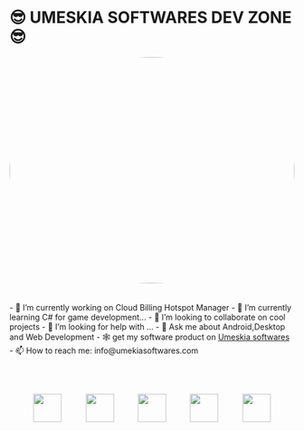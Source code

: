 <H1>😎 UMESKIA SOFTWARES DEV ZONE 😎</H1>
<div style="text-align:center;">
<img style="width:100%; height:400px; border-radius:50%;" src="https://umeskiasoftwares.com/images/u.png"/>
</div>
<br><br>
- 🔭 I’m currently working on Cloud Billing Hotspot Manager
- 🌱 I’m currently learning C# for game development...
- 👯 I’m looking to collaborate on cool projects
- 🤔 I’m looking for help with ...
- 💬 Ask me about Android,Desktop and Web Development
- 🕸 get my software product on <a href="http://umeskiasoftwares.com/">Umeskia softwares</a>
- 📫 How to reach me: info@umekiasoftwares.com

<br><br>
<div style="display:flex; justify-content: space-evenly;">
<img style="width:50px; height:50px;" src="https://upload.wikimedia.org/wikipedia/commons/2/27/PHP-logo.svg"/>
  <img style="width:50px; height:50px;" src="https://upload.wikimedia.org/wikipedia/commons/9/99/Unofficial_JavaScript_logo_2.svg"/>
  <img style="width:50px; height:50px;" src="https://upload.wikimedia.org/wikipedia/commons/c/c3/Python-logo-notext.svg"/>
    <img style="width:50px; height:50px;" src="https://upload.wikimedia.org/wikipedia/commons/0/06/Kotlin_Icon.svg"/>
   <img style="width:50px; height:50px;" src="https://seeklogo.com/images/C/c-sharp-c-logo-02F17714BA-seeklogo.com.png"/>
</div>
